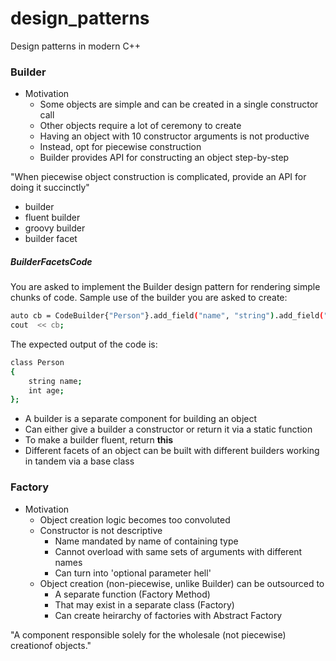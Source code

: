 # design_patterns
Design patterns in modern C++

### Builder
- Motivation
  - Some objects are simple and can be created in a single constructor call
  - Other objects require a lot of ceremony to create
  - Having an object with 10 constructor arguments is not productive
  - Instead, opt for piecewise construction
  - Builder provides API for constructing an object step-by-step

"When piecewise object construction is complicated, provide an API for doing it succinctly"

  - builder
  - fluent builder
  - groovy builder
  - builder facet

##### BuilderFacetsCode

You are asked to implement the Builder design pattern for rendering simple chunks of code.
Sample use of the builder you are asked to create:

```sh
auto cb = CodeBuilder{"Person"}.add_field("name", "string").add_field("age", "int");
cout  << cb;
```

The expected output of the code is:

```sh
class Person
{
    string name;
    int age;
};
```
  - A builder is a separate component for building an object
  - Can either give a builder a constructor or return it via a static function
  - To make a builder fluent, return **this**
  - Different facets of an object can be built with different builders working in tandem via a base class

### Factory
- Motivation
  - Object creation logic becomes too convoluted
  - Constructor is not descriptive
    - Name mandated by name of containing type
    - Cannot overload with same sets of arguments with different names
    - Can turn into 'optional parameter hell'
  - Object creation (non-piecewise, unlike Builder) can be outsourced to 
    - A separate function (Factory Method)
    - That may exist in a separate class (Factory)
    - Can create heirarchy of factories with Abstract Factory

"A component responsible solely for the wholesale (not piecewise) creationof objects."